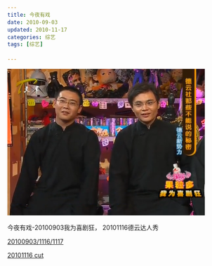```yaml
---
title: 今夜有戏
date: 2010-09-03
updated: 2010-11-17
categories: 综艺
tags: [综艺]

---
```


![](https://raw.githubusercontent.com/rhenginium/image/main/20210325112702.png)

今夜有戏-20100903我为喜剧狂， 20101116德云达人秀

[20100903/1116/1117](https://www.bilibili.com/video/BV1nb411h72j?p=7) 

[20101116 cut](https://m.weibo.cn/status/4568685500444490?)